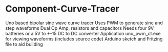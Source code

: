# Component-Curve-Tracer
Uno based bipolar sine wave curve tracer
Uses PWM to generate sine and step waveforms
Dual Op Amp, resistors and capacitors
Needs four 9V batteries or a 5V to +-15 DC to DC converter
Application uno_pwm_ct.exe for viewing waveforms (includes source code)
Arduino sketch and Fritzing file to aid building

